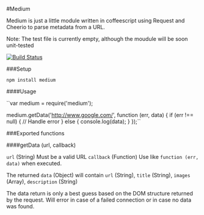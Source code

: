 #Medium

Medium is just a little module written in coffeescript using Request and Cheerio to parse metadata from a URL.

Note: The test file is currently empty, although the moudule will be soon unit-tested

[![Build Status](https://secure.travis-ci.org/tancredi/medium.png?branch=master)](http://travis-ci.org/tancredi/medium)

###Setup

``npm install medium``

####Usage

``var medium = require('medium');

medium.getData('http://www.google.com/', function (err, data) {
	if (err !== null) {
		// Handle error
	} else {
		console.log(data);
	}
});``

###Exported functions

####getData (url, callback)

`url` (String) Must be a valid URL
`callback` (Function) Use like `function (err, data)` when executed.

The returned `data` (Object) will contain `url` (String), `title` (String), `images` (Array), `description` (String)

The data return is only a best guess based on the DOM structure returned by the request.
Will error in case of a failed connection or in case no data was found.

